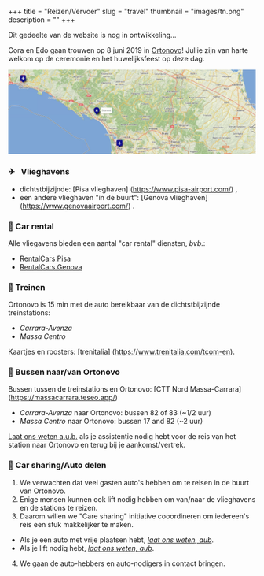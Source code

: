 +++
title = "Reizen/Vervoer"
slug = "travel"
thumbnail = "images/tn.png"
description = ""
+++

Dit gedeelte van de website is nog in ontwikkeling...

Cora en Edo gaan trouwen op 8 juni 2019 in [Ortonovo](https://en.wikipedia.org/wiki/Ortonovo)! Jullie zijn van harte welkom op de ceremonie en het huwelijksfeest op deze dag.

<a target="_blank" rel="noopener noreferrer" href="http://umap.openstreetmap.fr/en/map/cp2019_288748#9/44.2009/10.4370"><img src="img/ortonovo_airports.png" alt="ortonovo_map"></a>

### <span class='iconsize'>✈</span>  &ensp;Vlieghavens

* dichtstbijzijnde: [Pisa vlieghaven] (https://www.pisa-airport.com/) ,
* een andere vlieghaven "in de buurt": [Genova vlieghaven] (https://www.genovaairport.com/) .

### <span class='iconsize'>🚗</span> Car rental
Alle vliegavens bieden een aantal "car rental" diensten, _bvb._:

* [RentalCars Pisa](https://www.rentalcars.com/en/airport/it/psa/?affiliateCode=msn_new_row&preflang=en&label=msn-39uoIQWB6JCk1jN0bmR29w-76003781912160&adcamp=Airports%20-%20Italy&adco=cpc&utm_medium=cpc&utm_source=bing&utm_term=39uoIQWB6JCk1jN0bmR29w&msclkid=2448ee6968a91d729680b22ddf26963c) 
* [RentalCars Genova](https://www.rentalcars.com/en/airport/ch/gva/?affiliateCode=msn_new_row&preflang=en&label=msn-pFOrQvR3ih4LFY6aMxwlFQ-75591465074382&adcamp=Airports%20-%20Switzerland&adco=cpc&utm_medium=cpc&utm_source=bing&utm_term=pFOrQvR3ih4LFY6aMxwlFQ&msclkid=d14e75a5c2921bf865d829e17544448e) 

### <span class='iconsize'>🚂</span> Treinen
Ortonovo is 15 min met de auto bereikbaar van de dichtstbijzijnde treinstations:

* _Carrara-Avenza_ 
* _Massa Centro_

Kaartjes en roosters: [trenitalia] (https://www.trenitalia.com/tcom-en).

### <span class='iconsize'>🚌</span> Bussen naar/van Ortonovo

Bussen tussen de treinstations en Ortonovo: [CTT Nord Massa-Carrara] (https://massacarrara.teseo.app/)

* _Carrara-Avenza_ naar Ortonovo: bussen 82 of 83 (~1/2 uur)
* _Massa Centro_ naar Ortonovo: bussen 17 and 82 (~2 uur)

[Laat ons weten a.u.b.](mailto:caviranipots@gmail.com) als je assistentie nodig hebt voor de reis van het station naar Ortonovo en terug bij je aankomst/vertrek.

### <span class='iconsize'>&#129309;</span> Car sharing/Auto delen
1. We verwachten dat veel gasten auto's hebben om te reisen in de buurt van Ortonovo. 
2. Enige mensen kunnen ook lift nodig hebben om van/naar de vlieghavens en de stations te reizen.
3. Daarom willen we "Care sharing" initiative cooordineren om iedereen's reis een stuk makkelijker te maken.
  * Als je een auto met vrije plaatsen hebt,  *[laat ons weten, aub](https://docs.google.com/forms/d/e/1FAIpQLScJLmbVqMeDLjNyuYsAIG8bULhX4dJW82KQXiBOjhvQg18REA/viewform?usp=sf_link)*.
  * Als je lift nodig hebt, *[laat ons weten, aub](https://docs.google.com/forms/d/e/1FAIpQLSeNe8Y8DdOuJftMdVe_Y9ZdNUVcMvt7PFnieALL51_XCOfb5A/viewform?usp=sf_link)*.
4. We gaan de auto-hebbers en auto-nodigers in contact bringen. 


